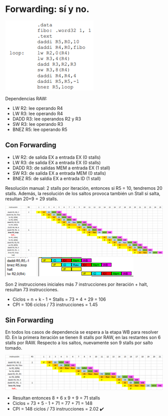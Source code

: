 # Forwarding: sí y no.

![](img8.png)

Dependencias RAW:
- LW R2: lee operando R4
- LW R3: lee operando R4
- DADD R3: lee operandos R2 y R3
- SW R3: lee operando R3
- BNEZ R5: lee operando R5

## Con Forwarding
- LW R2: de salida EX a entrada EX (0 stalls)
- LW R3: de salida EX a entrada EX (0 stalls)
- DADD R3: de salidas MEM a entrada EX (1 stall)
- SW R3: de salida EX a entrada MEM (0 stalls)
- BNEZ R5: de saldia EX a entrada ID (1 stall)

Resolución manual: 2 stalls por iteración, entonces si R5 = 10, tendremos 20 stalls. Además, la resolución de los saltos provoca también un Stall si salta, resultan 20+9 = 29 stalls.

![](img9.png)
![](img10.png)

Son 2 instrucciones iniciales más 7 instrucciones por iteración + halt, resultan 73 instrucciones.

- Ciclos = n + k - 1 + Stalls = 73 + 4 + 29 = 106
- CPI = 106 ciclos / 73 instrucciones = 1.45

## Sin Forwarding
En todos los casos de dependencia se espera a la etapa WB para resolver ID. En la primera iteración se tienen 8 stalls por RAW, en las restantes son 6 stalls por RAW. Respecto a los saltos, nuevamente son 9 stalls por salto tomado.

![](img11.png)

- Resultan entonces 8 + 6 x 9 + 9 = 71 stalls
- Ciclos = 73 + 5 - 1 + 71 = 77 + 71 = 148
- CPI = 148 ciclos / 73 instrucciones = 2.02 ✔️